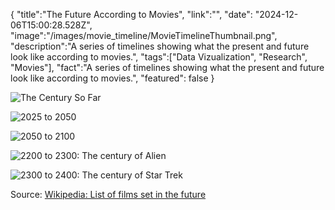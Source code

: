 {
    "title":"The Future According to Movies",
    "link":"",
    "date": "2024-12-06T15:00:28.528Z",
    "image":"/images/movie_timeline/MovieTimelineThumbnail.png",
    "description":"A series of timelines showing what the present and future look like according to movies.",
    "tags":["Data Vizualization", "Research", "Movies"],
    "fact":"A series of timelines showing what the present and future look like according to movies.",
    "featured": false
}

![The Century So Far](/images/movie_timeline/MovieTimelineSoFar.png "The century so far in movies.")

![2025 to 2050](/images/movie_timeline/MovieTimeline2050.png "2025 to 2050")

![2050 to 2100](/images/movie_timeline/MovieTimeline2100.png "2050 to 2100")

![2200 to 2300: The century of Alien](/images/movie_timeline/MovieTimeline2200.png "2200 to 2300: The century of Alien")

![2300 to 2400: The century of Star Trek](/images/movie_timeline/MovieTimeline2300.png "2300 to 2400: The century of Star Trek")

Source: [Wikipedia: List of films set in the future](https://en.wikipedia.org/wiki/List_of_films_set_in_the_future)